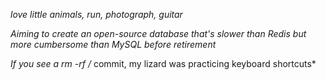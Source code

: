  *love little animals, run, photograph, guitar*
 
 *Aiming to create an open-source database that's slower than Redis but more cumbersome than MySQL before retirement*
  
 *If you see a rm -rf /* commit, my lizard was practicing keyboard shortcuts*  
<!---
DengY11/DengY11 is a ✨ special ✨ repository because its `README.md` (this file) appears on your GitHub profile.
You can click the Preview link to take a look at your changes.
--->
